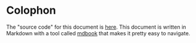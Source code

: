 Colophon
========

The "source code" for this document is
[here](https://github.com/ts4z/barge-rulebook).  This document is written in
Markdown with a tool called [mdbook](https://rust-lang.github.io/mdBook/) that
makes it pretty easy to navigate.
